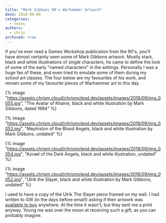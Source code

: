 ```yaml
---
title: "Mark Gibbons 90's Warhammer Artwork"
date: 2018-09-09
categories:
  - notes
authors:
  - chris
archived: true
---
```


If you've ever read a Games Workshop publication from the 90's, you'll have almost certainly seen some of Mark Gibbons artwork. Mostly stark, black and white illustrations of single characters, he came to define the look of some of the early "named characters" in the settings. Personally I was a huge fan of these, and even tried to emulate some of them during my school art classes. The four below are my favourites of his work, and remain some of my favourite pieces of Warhammer art to this day.

{% image "https://assets.chrism.cloud/chrismcleod.dev/assets/images/2018/09/img_0055.jpg", "The Avatar of Khaine, black and white illustration by Mark Gibbons, dated 1994" %}

{% image "https://assets.chrism.cloud/chrismcleod.dev/assets/images/2018/09/img_0053.jpg", "Mephiston of the Blood Angels, black and white illustration by Mark Gibbons, undated" %}

{% image "https://assets.chrism.cloud/chrismcleod.dev/assets/images/2018/09/img_0054.jpg", "Azrael of the Dark Angels, black and white illustration, undated" %}

{% image "https://assets.chrism.cloud/chrismcleod.dev/assets/images/2018/09/img_0052.jpg", "Ulrik the Slayer, black and white illustration by Mark Gibbons, undated" %}

I used to have a copy of the Ulrik The Slayer piece framed on my wall. I had written to GW (in the days before email!) asking if their artwork was [available to buy](https://warhammerart.com/) anywhere. At the time it wasn't, but they sent me a print anyway. Young me was over the moon at receiving such a gift, as you can probably imagine.
